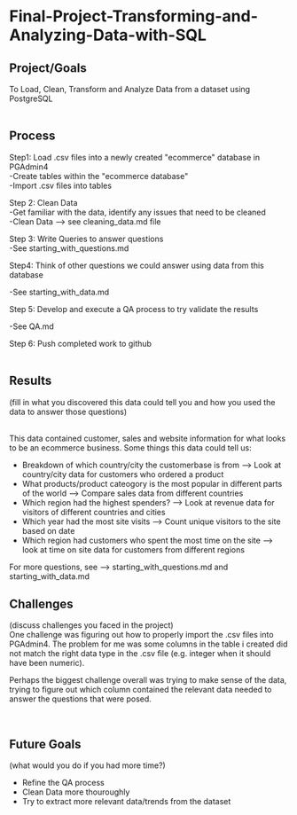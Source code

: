 # Final-Project-Transforming-and-Analyzing-Data-with-SQL

## Project/Goals

  
To Load, Clean, Transform and Analyze Data from a dataset using PostgreSQL   
&nbsp;

  
## Process

  Step1: Load .csv files into a newly created "ecommerce" database in PGAdmin4  
-Create tables within the "ecommerce database"  
-Import .csv files into tables  
  
  Step 2: Clean Data  
  -Get familiar with the data, identify any issues that need to be cleaned  
  -Clean Data --> see cleaning_data.md file  
    
  Step 3: Write Queries to answer questions  
  -See starting_with_questions.md

  Step4: Think of other questions we could answer using data from this database  

  -See starting_with_data.md

  Step 5: Develop and execute a QA process to try validate the results  

  -See QA.md

  Step 6: Push completed work to github  
&nbsp;


## Results
(fill in what you discovered this data could tell you and how you used the data to answer those questions)    
&nbsp;  


This data contained customer, sales and website information for what looks to be an ecommerce business. Some things this data could tell us:
- Breakdown of which country/city the customerbase is from --> Look at country/city data for customers who ordered a product
- What products/product cateogory is the most popular in different parts of the world --> Compare sales data from different countries
- Which region had the highest spenders? --> Look at revenue data for visitors of different countries and cities
- Which year had the most site visits --> Count unique visitors to the site based on date
-  Which region had customers who spent the most time on the site --> look at time on site data for customers from different regions

For more questions, see --> starting_with_questions.md and starting_with_data.md



## Challenges 
(discuss challenges you faced in the project)  
One challenge was figuring out how to properly import the .csv files into PGAdmin4. The problem for me was some columns in the table i created did not match the right data type in the .csv file (e.g. integer when it should have been numeric).  

Perhaps the biggest challenge overall was trying to make sense of the data, trying to figure out which column contained the relevant data needed to answer the questions that were posed. 

&nbsp;

## Future Goals
(what would you do if you had more time?)  
- Refine the QA process
- Clean Data more thouroughly
- Try to extract more relevant data/trends from the dataset
  
